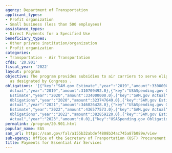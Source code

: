 ```yaml
---
agency: Department of Transportation
applicant_types:
- Profit organization
- Small business (less than 500 employees)
assistance_types:
- Direct Payments for a Specified Use
beneficiary_types:
- Other private institution/organization
- Profit organization
categories:
- Transportation - Air Transportation
cfda: '20.901'
fiscal_year: '2022'
layout: program
objective: The program provides subsidies to air carriers to serve eligible communities
  as designated by Congress .
obligations: '[{"key":"SAM.gov Estimate","year":"2019","amount":330000000.0},{"key":"SAM.gov
  Actual","year":"2019","amount":310709492.0},{"key":"USASpending.gov Obligations","year":"2019","amount":276902469.5},{"key":"SAM.gov
  Estimate","year":"2020","amount":334000000.0},{"key":"SAM.gov Actual","year":"2020","amount":334000000.0},{"key":"USASpending.gov
  Obligations","year":"2020","amount":323747649.0},{"key":"SAM.gov Estimate","year":"2021","amount":344989370.0},{"key":"SAM.gov
  Actual","year":"2021","amount":346826428.0},{"key":"USASpending.gov Obligations","year":"2021","amount":316361728.0},{"key":"SAM.gov
  Estimate","year":"2022","amount":436577573.0},{"key":"SAM.gov Actual","year":"2022","amount":388593089.0},{"key":"USASpending.gov
  Obligations","year":"2022","amount":382859220.0},{"key":"SAM.gov Estimate","year":"2023","amount":406785157.0},{"key":"SAM.gov
  Actual","year":"2023","amount":0.0},{"key":"USASpending.gov Obligations","year":"2023","amount":415024928.0}]'
permalink: /program/20.901.html
popular_name: EAS
sam_url: https://sam.gov/fal/a155b32abdef4808b34ac745a87b089e/view
sub-agency: Office of the Secretary of Tranportation (OST) Procurement Operations
title: Payments for Essential Air Services
---
```

